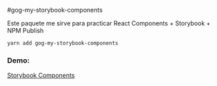 #gog-my-storybook-components

Este paquete me sirve para practicar React Components + Storybook + NPM Publish

```
yarn add gog-my-storybook-components
```

### Demo:
[Storybook Components](https://gustavoog.github.io/sb-components)
